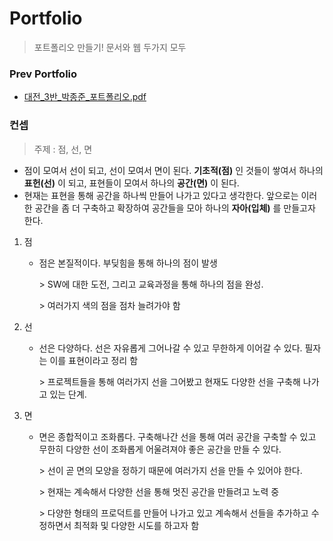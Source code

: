 # Portfolio
> 포트폴리오 만들기! 문서와 웹 두가지 모두

### Prev Portfolio

- [대전_3반_박종준_포트폴리오.pdf](대전_3반_박종준_포트폴리오.pdf) 



### 컨셉

> 주제 : 점, 선, 면

- 점이 모여서 선이 되고, 선이 모여서 면이 된다.
  **기초적(점)** 인 것들이 쌓여서 하나의 **표헌(선)** 이 되고, 표현들이 모여서 하나의 **공간(면)** 이 된다. 
- 현재는 표현을 통해 공간을 하나씩 만들어 나가고 있다고 생각한다. 앞으로는 이러한 공간을 좀 더 구축하고 확장하여 공간들을 모아 하나의 **자아(입체)** 를 만들고자 한다.

1. 점

   - 점은 본질적이다. 부딪힘을 통해 하나의 점이 발생
   
     \> SW에 대한 도전, 그리고 교육과정을 통해 하나의 점을 완성.
     
     \> 여러가지 색의 점을 점차 늘려가야 함

2. 선

   - 선은 다양하다. 선은 자유롭게 그어나갈 수 있고 무한하게 이어갈 수 있다. 필자는 이를 표현이라고 정리 함

     \> 프로젝트들을 통해 여러가지 선을 그어봤고 현재도 다양한 선을 구축해 나가고 있는 단계.

3. 면

   - 면은 종합적이고 조화롭다. 구축해나간 선을 통해 여러 공간을 구축할 수 있고 무한히 다양한 선이 조화롭게 어울려져야 좋은 공간을 만들 수 있다.

     \> 선이 곧 면의 모양을 정하기 때문에 여러가지 선을 만들 수 있어야 한다.

     \> 현재는 계속해서 다양한 선을 통해 멋진 공간을 만들려고 노력 중

     \> 다양한 형태의 프로덕트를 만들어 나가고 있고 계속해서 선들을 추가하고 수정하면서 최적화 및 다양한 시도를 하고자 함
